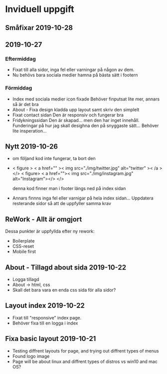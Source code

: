 # Inviduell uppgift

## Småfixar 2019-10-28

## 2019-10-27

### Eftermiddag
- Fixat till alla sidor, inga fel eller varningar på någon av dem.
- Nu behövs bara sociala medier hamna på bästa sätt i footern

### Förmiddag
- Index med sociala medier icon fixade
  Behöver finputsat lite mer, annars så är det bra
- About - Fixa design
  kladda upp layout samt skriv den simplelt
- Fixat contact sidan
  Den är responsiv och fungerar bra
- Fridykningssidan
  Den är skapad... men den har inget innehåll.
  Funderingar på hur jag skall desighna den på snyggaste sätt... Behöver lite insperation...

## Nytt 2019-10-26
- om följand kod inte fungerar, ta bort den
- < figure >
      < a href="" >< img src="./img/twitter.jpg" alt="twitter" >< /a >
    </>
    < figure>
    < a href="">< img src="./img/instagram.jpg" alt="Instagram"></>
    </>

    denna kod finner man i footer längs ned på index sidan
- Annars finnns inga fel eller varnigar på hela index sidan...
  Uppdatera resterande sidor så att de uppfyller samma krav

## ReWork - Allt är omgjort
Dessa punkter är uppfyllda efter ny rework:
- Boilerplate 
- CSS-reset
- Mobile first
  
## About - Tillagd about sida 2019-10-22
- Logga tillagd
- About -> html, css 
- Skall det bara vara en enda css sida för alla sidor?

## Layout index 2019-10-22
- Fixat till "responsive" index page.
- Behöver fixa till en logga i index

## Fixa basic layout 2019-10-21
- Testing diffrent layouts for page, and trying out diffrent types of menus
- Found logo image
- Page will be about linux and diffrent types of distros vs win10 and mac OS?